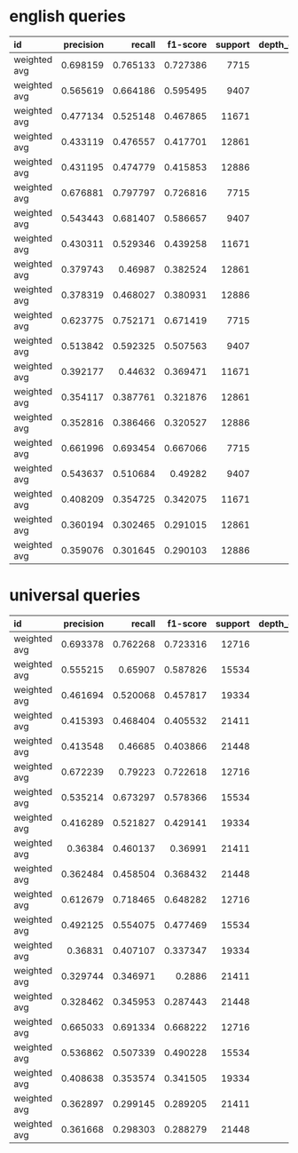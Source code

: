 # english queries
| id           |   precision |   recall |   f1-score |   support |   depth_constraint | model      |
|:-------------|------------:|---------:|-----------:|----------:|-------------------:|:-----------|
| weighted avg |    0.698159 | 0.765133 |   0.727386 |      7715 |                  1 | V3modelMix |
| weighted avg |    0.565619 | 0.664186 |   0.595495 |      9407 |                  2 | V3modelMix |
| weighted avg |    0.477134 | 0.525148 |   0.467865 |     11671 |                  3 | V3modelMix |
| weighted avg |    0.433119 | 0.476557 |   0.417701 |     12861 |                  4 | V3modelMix |
| weighted avg |    0.431195 | 0.474779 |   0.415853 |     12886 |                  5 | V3modelMix |
| weighted avg |    0.676881 | 0.797797 |   0.726816 |      7715 |                  1 | V2model    |
| weighted avg |    0.543443 | 0.681407 |   0.586657 |      9407 |                  2 | V2model    |
| weighted avg |    0.430311 | 0.529346 |   0.439258 |     11671 |                  3 | V2model    |
| weighted avg |    0.379743 | 0.46987  |   0.382524 |     12861 |                  4 | V2model    |
| weighted avg |    0.378319 | 0.468027 |   0.380931 |     12886 |                  5 | V2model    |
| weighted avg |    0.623775 | 0.752171 |   0.671419 |      7715 |                  1 | V1model    |
| weighted avg |    0.513842 | 0.592325 |   0.507563 |      9407 |                  2 | V1model    |
| weighted avg |    0.392177 | 0.44632  |   0.369471 |     11671 |                  3 | V1model    |
| weighted avg |    0.354117 | 0.387761 |   0.321876 |     12861 |                  4 | V1model    |
| weighted avg |    0.352816 | 0.386466 |   0.320527 |     12886 |                  5 | V1model    |
| weighted avg |    0.661996 | 0.693454 |   0.667066 |      7715 |                  1 | V0baseline |
| weighted avg |    0.543637 | 0.510684 |   0.49282  |      9407 |                  2 | V0baseline |
| weighted avg |    0.408209 | 0.354725 |   0.342075 |     11671 |                  3 | V0baseline |
| weighted avg |    0.360194 | 0.302465 |   0.291015 |     12861 |                  4 | V0baseline |
| weighted avg |    0.359076 | 0.301645 |   0.290103 |     12886 |                  5 | V0baseline |

# universal queries
| id           |   precision |   recall |   f1-score |   support |   depth_constraint | model      |
|:-------------|------------:|---------:|-----------:|----------:|-------------------:|:-----------|
| weighted avg |    0.693378 | 0.762268 |   0.723316 |     12716 |                  1 | V3modelMix |
| weighted avg |    0.555215 | 0.65907  |   0.587826 |     15534 |                  2 | V3modelMix |
| weighted avg |    0.461694 | 0.520068 |   0.457817 |     19334 |                  3 | V3modelMix |
| weighted avg |    0.415393 | 0.468404 |   0.405532 |     21411 |                  4 | V3modelMix |
| weighted avg |    0.413548 | 0.46685  |   0.403866 |     21448 |                  5 | V3modelMix |
| weighted avg |    0.672239 | 0.79223  |   0.722618 |     12716 |                  1 | V2model    |
| weighted avg |    0.535214 | 0.673297 |   0.578366 |     15534 |                  2 | V2model    |
| weighted avg |    0.416289 | 0.521827 |   0.429141 |     19334 |                  3 | V2model    |
| weighted avg |    0.36384  | 0.460137 |   0.36991  |     21411 |                  4 | V2model    |
| weighted avg |    0.362484 | 0.458504 |   0.368432 |     21448 |                  5 | V2model    |
| weighted avg |    0.612679 | 0.718465 |   0.648282 |     12716 |                  1 | V1model    |
| weighted avg |    0.492125 | 0.554075 |   0.477469 |     15534 |                  2 | V1model    |
| weighted avg |    0.36831  | 0.407107 |   0.337347 |     19334 |                  3 | V1model    |
| weighted avg |    0.329744 | 0.346971 |   0.2886   |     21411 |                  4 | V1model    |
| weighted avg |    0.328462 | 0.345953 |   0.287443 |     21448 |                  5 | V1model    |
| weighted avg |    0.665033 | 0.691334 |   0.668222 |     12716 |                  1 | V0baseline |
| weighted avg |    0.536862 | 0.507339 |   0.490228 |     15534 |                  2 | V0baseline |
| weighted avg |    0.408638 | 0.353574 |   0.341505 |     19334 |                  3 | V0baseline |
| weighted avg |    0.362897 | 0.299145 |   0.289205 |     21411 |                  4 | V0baseline |
| weighted avg |    0.361668 | 0.298303 |   0.288279 |     21448 |                  5 | V0baseline |